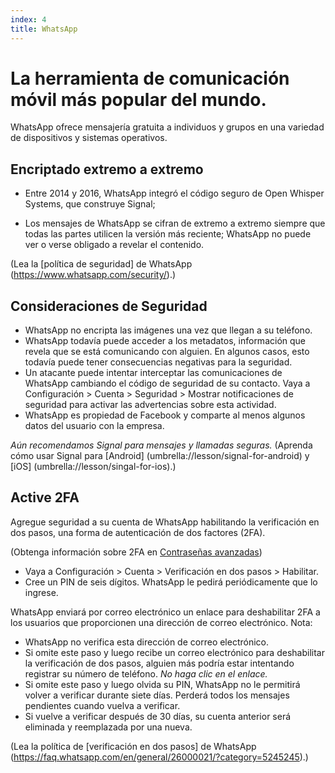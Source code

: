 ```yaml
---
index: 4
title: WhatsApp
---
```

# La herramienta de comunicación móvil más popular del mundo.

WhatsApp ofrece mensajería gratuita a individuos y grupos en una variedad de dispositivos y sistemas operativos.

## Encriptado extremo a extremo

*   Entre 2014 y 2016, WhatsApp integró el código seguro de Open Whisper Systems, que construye Signal;

*   Los mensajes de WhatsApp se cifran de extremo a extremo siempre que todas las partes utilicen la versión más reciente; WhatsApp no puede ver o verse obligado a revelar el contenido.

(Lea la [política de seguridad] de WhatsApp (https://www.whatsapp.com/security/).)

## Consideraciones de Seguridad

*   WhatsApp no encripta las imágenes una vez que llegan a su teléfono.
*   WhatsApp todavía puede acceder a los metadatos, información que revela que se está comunicando con alguien. En algunos casos, esto todavía puede tener consecuencias negativas para la seguridad.
*   Un atacante puede intentar interceptar las comunicaciones de WhatsApp cambiando el código de seguridad de su contacto. Vaya a Configuración > Cuenta > Seguridad > Mostrar notificaciones de seguridad para activar las advertencias sobre esta actividad.
*   WhatsApp es propiedad de Facebook y comparte al menos algunos datos del usuario con la empresa.

*Aún recomendamos Signal para mensajes y llamadas seguras.* (Aprenda cómo usar Signal para [Android] (umbrella://lesson/signal-for-android) y [iOS] (umbrella://lesson/singal-for-ios).)

## Active 2FA

Agregue seguridad a su cuenta de WhatsApp habilitando la verificación en dos pasos, una forma de autenticación de dos factores (2FA).

(Obtenga información sobre 2FA en [Contraseñas avanzadas](umbrella://lesson/passwords/1))

*   Vaya a Configuración > Cuenta > Verificación en dos pasos > Habilitar.
*   Cree un PIN de seis dígitos. WhatsApp le pedirá periódicamente que lo ingrese.

WhatsApp enviará por correo electrónico un enlace para deshabilitar 2FA a los usuarios que proporcionen una dirección de correo electrónico. Nota:

*   WhatsApp no verifica esta dirección de correo electrónico.
*   Si omite este paso y luego recibe un correo electrónico para deshabilitar la verificación de dos pasos, alguien más podría estar intentando registrar su número de teléfono. *No haga clic en el enlace.*
*   Si omite este paso y luego olvida su PIN, WhatsApp no le permitirá volver a verificar durante siete días. Perderá todos los mensajes pendientes cuando vuelva a verificar.
*   Si vuelve a verificar después de 30 días, su cuenta anterior será eliminada y reemplazada por una nueva.

(Lea la política de [verificación en dos pasos] de WhatsApp (https://faq.whatsapp.com/en/general/26000021/?category=5245245).)